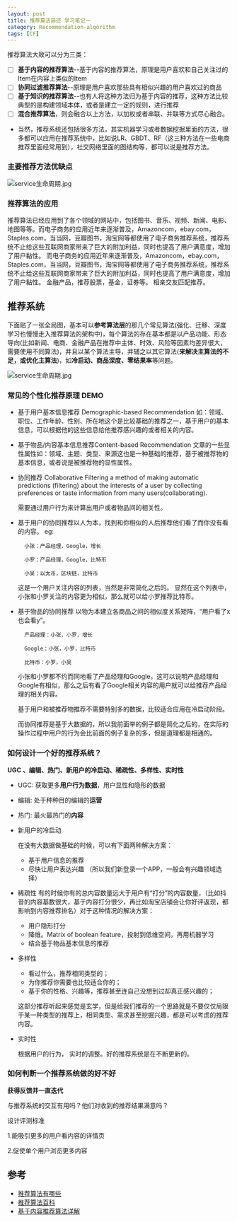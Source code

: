 ```yaml
---
layout: post
title: 推荐算法简述 学习笔记一
category: Recommendation-algorithm
tags: [CF]
---
```


推荐算法大致可以分为三类：
- [ ] **基于内容的推荐算法**--基于内容的推荐算法，原理是用户喜欢和自己关注过的Item在内容上类似的Item
- [ ] **协同过滤推荐算法**--原理是用户喜欢那些具有相似兴趣的用户喜欢过的商品
- [ ] **基于知识的推荐算法**--也有人将这种方法归为基于内容的推荐，这种方法比较典型的是构建领域本体，或者是建立一定的规则，进行推荐
- [ ] **混合推荐算法**，则会融合以上方法，以加权或者串联、并联等方式尽心融合。
- 当然，推荐系统还包括很多方法，其实机器学习或者数据挖掘里面的方法，很多都可以应用在推荐系统中，比如说LR、GBDT、RF（这三种方法在一些电商推荐里面经常用到），社交网络里面的图结构等，都可以说是推荐方法。

### 主要推荐方法优缺点

![service生命周期.jpg](http://boschjoya.github.io/assets/images/recommenndation-al-compare.png)

### 推荐算法的应用
推荐算法已经应用到了各个领域的网站中，包括图书、音乐、视频、新闻、电影、地图等等。而电子商务的应用近年来逐渐普及，Amazoncom，ebay.com，Staples.com，当当网，豆瓣图书，淘宝网等都使用了电子商务推荐系统，推荐系统不止给这些互联网商家带来了巨大的附加利益，同时也提高了用户满意度，增加了用户黏性。
而电子商务的应用近年来逐渐普及，Amazoncom，ebay.com，Staples.com，当当网，豆瓣图书，淘宝网等都使用了电子商务推荐系统，推荐系统不止给这些互联网商家带来了巨大的附加利益，同时也提高了用户满意度，增加了用户黏性。
金融产品，推荐股票，基金，证券等。
相亲交友匹配推荐。

## 推荐系统
下面贴了一张全局图，基本可以**参考算法层**的那几个常见算法(强化、迁移、深度学习也慢慢走入推荐算法的架构中)，每个算法的存在基本都是以产品功能、形态导向(比如新闻、电商、金融产品在推荐中主体、时效、风险等因素均差异很大，需要使用不同算法)，并且以某个算法主导，并辅之以其它算法(**来解决主算法的不足，或优化主算法**)，如**冷启动、商品深度、零结果率**等问题。

![service生命周期.jpg](http://boschjoya.github.io/assets/images/recom-system.jpg)


### 常见的个性化推荐原理 DEMO
- 基于用户基本信息推荐 Demographic-based Recommendation
如：领域、职位、工作年龄、性别、所在地这个是比较基础的推荐之一，基于用户的基本信息，可以根据他的这些信息给他推荐感兴趣的或者相关的内容。
- 基于物品/内容基本信息推荐Content-based Recommendation 
文章的一些显性属性如：领域、主题、类型、来源这也是一种基础的推荐，基于被推荐物的基本信息，或者说是被推荐物的显性属性。

- 协同推荐 Collaborative Filtering
a method of making automatic predictions (filtering) about the interests of a user by collecting preferences or taste information from many users(collaborating). 

    需要通过用户行为来计算出用户或者物品间的相关性。

- 基于用户的协同推荐以人为本，找到和你相似的人后推荐他们看了而你没有看的内容。
  eg: 
    
        小张：产品经理，Google，增长
        
        小罗：产品经理，Google，比特币
        
        小吴：以太币，区块链，比特币
    这是一个用户关注内容的列表，当然是非常简化之后的。
    显然在这个列表中，小张和小罗关注的内容更为相似，那么就可以给小罗推荐比特币。
- 基于物品的协同推荐
    以物为本建立各商品之间的相似度关系矩阵，“用户看了x也会看y”。
            
        产品经理：小张，小罗，增长
        
        Google：小张，小罗，比特币
        
        比特币：小罗，小吴
        
        
    小张和小罗都不约而同地看了产品经理和Google，这可以说明产品经理和Google有相似，那么之后有看了Google相关内容的用户就可以给推荐产品经理的相关内容。
    
    基于用户和被推荐物推荐不需要特别多的数据，比较适合应用在冷启动阶段。
    
    而协同推荐是基于大数据的，所以我前面举的例子都是简化之后的，在实际的操作过程中用户的行为会比前面的例子复杂的多，但是道理都是相通的。

    
### 如何设计一个好的推荐系统？


 **UGC 、编辑、热门、新用户的冷启动、稀疏性、多样性、实时性**

- UGC: 获取更多**用户行为数据**，用户显性和隐形的数据

- 编辑: 处于种种目的编辑的**运营**

- 热门: 最火最热门的**内容**

- 新用户的冷启动 

    在没有大数据做基础的时候，可以有下面两种解决方案： 
    - 基于用户信息的推荐
    - 尽快让用户表达兴趣 （所以我们新登录一个APP，一般会有兴趣领域选择）
    
- 稀疏性
  有的时候你有的总内容数量远大于用户有“打分”的内容数量，（比如抖音的内容基数很大，基于内容打分很少，再比如淘宝店铺会让你好评返现，都影响到内容推荐排名）对于这种情况的解决方案：
  - 用户隐形打分 
  - 降维。Matrix of boolean feature，投射到低维空间，再用机器学习
  - 结合基于物品基本信息的推荐
- 多样性
    - 看过什么，推荐相同类型的；
    - 为你推荐你需要也比较适合你的；
    - 基于你的性格、兴趣等，推荐甚至连自己没想到过却真正感兴趣的；
    
    这部分推荐听起来感觉是玄学，但是给我们推荐的一个思路就是不要仅仅局限于某一种类型的推荐上，相同类型、需求甚至挖掘兴趣，都是可以考虑的推荐内容。
    
- 实时性

    根据用户的行为， 实时的调整。好的推荐系统是在不断更新的。
    
### 如何判断一个推荐系统做的好不好
    
**获得反馈并一直迭代**

与推荐系统的交互有用吗？他们对收到的推荐结果满意吗？

设计评测标准

1.能吸引更多的用户看内容的详情页

2.促使单个用户浏览更多内容


## 参考

* [推荐算法有哪些](https://www.zhihu.com/question/20326697)
* [推荐算法百科](https://baike.baidu.com/item/%E6%8E%A8%E8%8D%90%E7%AE%97%E6%B3%95/6560536?fr=aladdin)
* [基于内容推荐算法详解](https://blog.csdn.net/nicajonh/article/details/79657317)